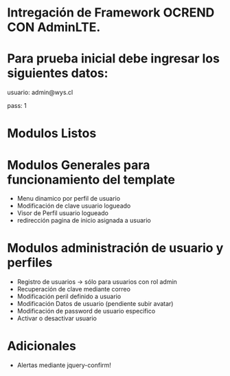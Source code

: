 # Intregación de Framework OCREND CON AdminLTE.

# Para prueba inicial debe ingresar los siguientes datos:

<p> usuario: admin@wys.cl </p>
<p> pass: 1 </p>

# Modulos Listos

# Modulos Generales para funcionamiento del template 
* Menu dinamico por perfil de usuario
* Modificación de clave usuario logueado
* Visor de Perfil usuario logueado
* redirección pagina de inicio asignada a usuario

# Modulos administración de usuario y perfiles
* Registro de usuarios -> sólo para usuarios con rol admin
* Recuperación de clave mediante correo
* Modificación peril definido a usuario
* Modificación Datos de usuario (pendiente subir avatar)
* Modificación de password de usuario especifico
* Activar o desactivar usuario

# Adicionales
* Alertas mediante jquery-confirm!
